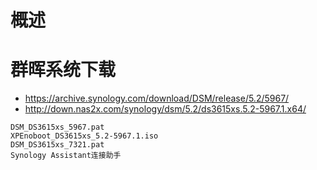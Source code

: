# 概述

# 群晖系统下载
- https://archive.synology.com/download/DSM/release/5.2/5967/
- http://down.nas2x.com/synology/dsm/5.2/ds3615xs.5.2-5967.1.x64/
```
DSM_DS3615xs_5967.pat
XPEnoboot_DS3615xs_5.2-5967.1.iso
DSM_DS3615xs_7321.pat
Synology Assistant连接助手
```

